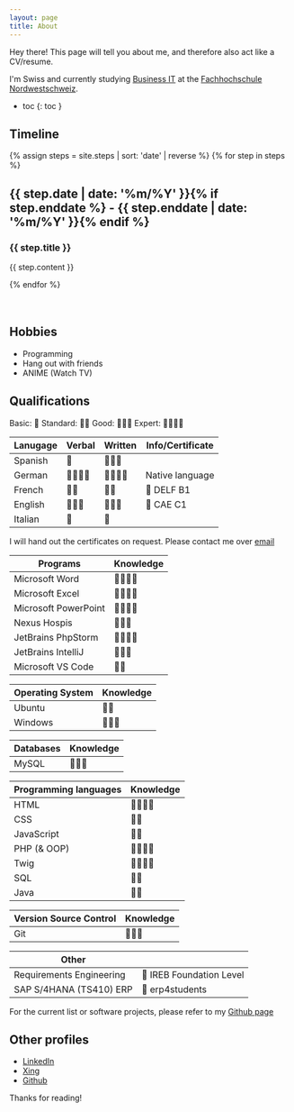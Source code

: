 ```yaml
---
layout: page
title: About
---
```


Hey there! This page will tell you about me, and therefore also act like a CV/resume.

I'm Swiss and currently studying [Business IT](https://www.fhnw.ch/en/degree-programmes/business/bsc-in-business-information-technology) at the [Fachhochschule Nordwestschweiz](https://www.fhnw.ch/en).

- toc
{: toc }

## Timeline

{% assign steps = site.steps | sort: 'date' | reverse %}
{% for step in steps %}

<div class="item">
    <i class="vertical-line"></i>
    <h2 class="item-date">{{ step.date | date: '%m/%Y' }}{% if step.enddate %} - {{ step.enddate | date: '%m/%Y' }}{% endif %}</h2>
    <div class="card-panel">
        <h3 class="card-title">
            {{ step.title }}
        </h3>
        <p>
            {{ step.content }}
        </p>
    </div>
</div>
{% endfor %}
<div class="last-item">
    <i class="vertical-line"></i>
</div>
<br>
<br>

## Hobbies

* Programming
* Hang out with friends
* ANIME (Watch TV)

## Qualifications

Basic: 🌟
Standard: 🌟🌟
Good: 🌟🌟🌟
Expert: 🌟🌟🌟🌟

| Lanugage | Verbal   | Written  | Info/Certificate |
| -------- | -------- | -------- | ---------------- |
| Spanish  | 🌟       | 🌟🌟🌟   |                  |
| German   | 🌟🌟🌟🌟 | 🌟🌟🌟🌟 | Native language  |
| French   | 🌟🌟     | 🌟🌟     | 📜 DELF B1       |
| English  | 🌟🌟🌟   | 🌟🌟🌟   | 📜 CAE C1        |
| Italian  | 🌟       | 🌟       |                  |

I will hand out the certificates on request. Please contact me over [email](mailto:manuele.vaccari@gmail.com)

| Programs             | Knowledge |
| -------------------- | --------- |
| Microsoft Word       | 🌟🌟🌟🌟  |
| Microsoft Excel      | 🌟🌟🌟🌟  |
| Microsoft PowerPoint | 🌟🌟🌟🌟  |
| Nexus Hospis         | 🌟🌟🌟    |
| JetBrains PhpStorm   | 🌟🌟🌟🌟  |
| JetBrains IntelliJ   | 🌟🌟🌟    |
| Microsoft VS Code    | 🌟🌟      |

| Operating System | Knowledge |
| ---------------- | --------- |
| Ubuntu           | 🌟🌟      |
| Windows          | 🌟🌟🌟    |

| Databases | Knowledge |
| --------- | --------- |
| MySQL     | 🌟🌟🌟    |

| Programming languages | Knowledge |
| --------------------- | --------- |
| HTML                  | 🌟🌟🌟🌟  |
| CSS                   | 🌟🌟      |
| JavaScript            | 🌟🌟      |
| PHP (& OOP)           | 🌟🌟🌟🌟  |
| Twig                  | 🌟🌟🌟🌟  |
| SQL                   | 🌟🌟      |
| Java                  | 🌟🌟      |

| Version Source Control | Knowledge |
| ---------------------- | --------- |
| Git                    | 🌟🌟🌟    |

| Other                    |                          |
| ------------------------ | ------------------------ |
| Requirements Engineering | 📜 IREB Foundation Level |
| SAP S/4HANA (TS410) ERP  | 📜 erp4students          |

For the current list or software projects, please refer to my [Github page](https://github.com/D3strukt0r?tab=repositories)

## Other profiles

* [LinkedIn](https://www.linkedin.com/in/manuele-vaccari/)
* [Xing](https://www.xing.com/profile/Manuele_Vaccari/cv)
* [Github](https://github.com/D3strukt0r)

Thanks for reading!
